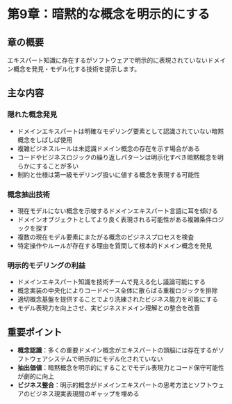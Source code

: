 # 第9章：暗黙的な概念を明示的にする

## 章の概要
エキスパート知識に存在するがソフトウェアで明示的に表現されていないドメイン概念を発見・モデル化する技術を提示します。

## 主な内容

### 隠れた概念発見
- ドメインエキスパートは明確なモデリング要素として認識されていない暗黙概念をしばしば使用
- 複雑ビジネスルールは未認識ドメイン概念の存在を示す場合がある
- コードやビジネスロジックの繰り返しパターンは明示化すべき暗黙概念を明らかにすることが多い
- 制約と仕様は第一級モデリング扱いに値する概念を表現する可能性

### 概念抽出技術
- 現在モデルにない概念を示唆するドメインエキスパート言語に耳を傾ける
- ドメインオブジェクトとしてより良く表現される可能性がある複雑条件ロジックを探す
- 複数の現在モデル要素にまたがる概念のビジネスプロセスを検査
- 特定操作やルールが存在する理由を質問して根本的ドメイン概念を発見

### 明示的モデリングの利益
- ドメインエキスパート知識を技術チームで見える化し議論可能にする
- 概念実装の中央化によりコードベース全体に散らばる重複ロジックを排除
- 適切概念基盤を提供することでより洗練されたビジネス能力を可能にする
- モデル表現力を向上させ、実ビジネスドメイン理解との整合を改善

## 重要ポイント
- **概念認識**：多くの重要ドメイン概念がエキスパートの頭脳には存在するがソフトウェアシステムで明示的にモデル化されていない
- **抽出価値**：暗黙概念を明示的にすることでモデル表現力とコード保守可能性が劇的に向上
- **ビジネス整合**：明示的概念がドメインエキスパートの思考方法とソフトウェアのビジネス現実表現間のギャップを埋める